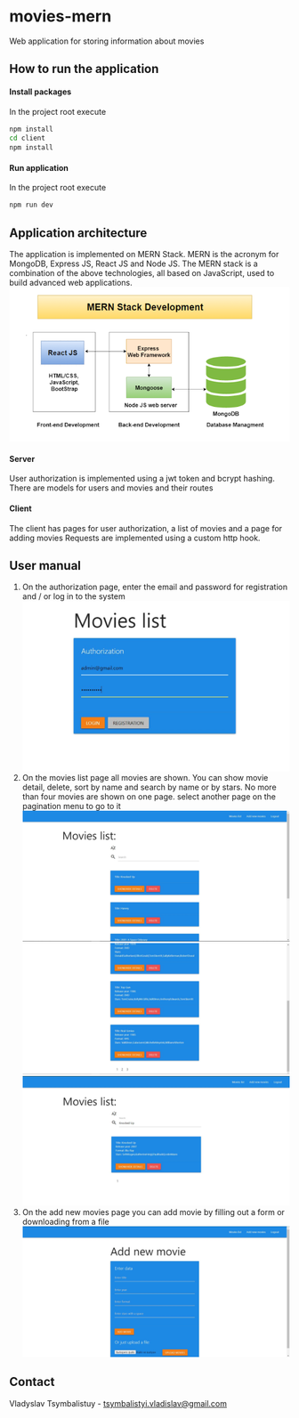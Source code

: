 # movies-mern
Web application for storing information about movies

## How to run the application
#### Install packages
In the project root execute
```sh
npm install
cd client
npm install
```
#### Run application
In the project root execute
```sh
npm run dev
```

## Application architecture
The application is implemented on MERN Stack. MERN is the acronym for MongoDB, Express JS, React JS and Node JS. The MERN stack is a combination of the above technologies, all based on JavaScript, used to build advanced web applications.
![alt text](client/public/screenshots/MERN.png)
#### Server 
User authorization is implemented using a jwt token and bcrypt hashing.
There are models for users and movies and their routes
#### Client
The client has pages for user authorization, a list of movies and a page for adding movies
Requests are implemented using a custom http hook.

## User manual
1. On the authorization page, enter the email and password for registration and / or log in to the system
![alt text](client/public/screenshots/1.jpg)
2. On the movies list page all movies are shown. You can show movie detail, delete, sort by name and search by name or by stars. No more than four movies are shown on one page. select another page on the pagination menu to go to it
![alt text](client/public/screenshots/2.jpg)
![alt text](client/public/screenshots/3.jpg)
![alt text](client/public/screenshots/4.jpg)
3. On the add new movies page you can add movie by filling out a form or downloading from a file
![alt text](client/public/screenshots/5.jpg)

## Contact

Vladyslav Tsymbalistuy - tsymbalistyi.vladislav@gmail.com
